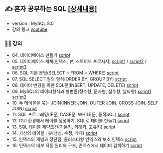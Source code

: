 ## ✍ 혼자 공부하는 SQL [[상세내용]](https://github.com/kbjung/SQL/tree/main/MySQL)
+ version : MySQL 8.0
+ 강의 링크 [youtube](https://youtube.com/playlist?list=PLVsNizTWUw7GCfy5RH27cQL5MeKYnl8Pm)

### 👨‍🏫 강의
+ 04\. 데이터베이스 만들기 [script](https://github.com/kbjung/SQL/blob/main/MySQL/ch04_make_database.sql)
+ 05\. 데이터베이스 개체(인덱스, 뷰, 스토어드 프로시저) [script1](https://github.com/kbjung/SQL/blob/main/MySQL/ch05_database_entity01.sql) / [script2](https://github.com/kbjung/SQL/blob/main/MySQL/ch05_database_entity02.sql) / [script3](https://github.com/kbjung/SQL/blob/main/MySQL/ch05_database_entity03.sql)
+ 06\. SQL 기본 문법(SELECT ~ FROM ~ WHERE) [script](https://github.com/kbjung/SQL/blob/main/MySQL/ch06.sql)
+ 07\. SQL SELECT 절의 형식(ORDER BY, GROUP BY) [script](https://github.com/kbjung/SQL/blob/main/MySQL/ch07.sql)
+ 08\. 데이터 변경을 위한 SQL문(INSERT, UPDATE, DELETE) [script](https://github.com/kbjung/SQL/blob/main/MySQL/ch08.sql)
+ 09\. MySQL의 데이터형식과 형변환(정수형, 문자형, 실수형, 날짜형) [script1](https://github.com/kbjung/SQL/blob/main/MySQL/ch09_01.sql) [script2](https://github.com/kbjung/SQL/blob/main/MySQL/ch09_02.sql)
+ 10\. 두 테이블을 묶는 JOIN(INNER JOIN, OUTER JOIN, CROSS JOIN, SELF JOIN) [script](https://github.com/kbjung/SQL/blob/main/MySQL/ch10.sql)
+ 11\. SQL 프로그래밍(IF문, CASE문, WHILE문, 동적SQL) [script](https://github.com/kbjung/SQL/blob/main/MySQL/ch11.sql)
+ 12\. GUI 환경에서 테이블 생성하기, SQL로 테이블 만들기 [script](https://github.com/kbjung/SQL/blob/main/MySQL/ch12.sql)
+ 13\. SQL 테이블 제약조건(기본키, 외래키, 고유키) [script](https://github.com/kbjung/SQL/blob/main/MySQL/ch13.sql)
+ 14\. 가상의 테이블 : 뷰(생성, 수정, 삭제) [script](https://github.com/kbjung/SQL/blob/main/MySQL/ch14.sql)
+ 15\. 인덱스의 개념과 장단점, 클러스터형 인덱스와 보조 인덱스 [script](https://github.com/kbjung/SQL/blob/main/MySQL/ch15.sql)
+ 16\. 인덱스의 내부 작동 원리와 구조, 인덱스에서 데이터 검색하기 [script]()
